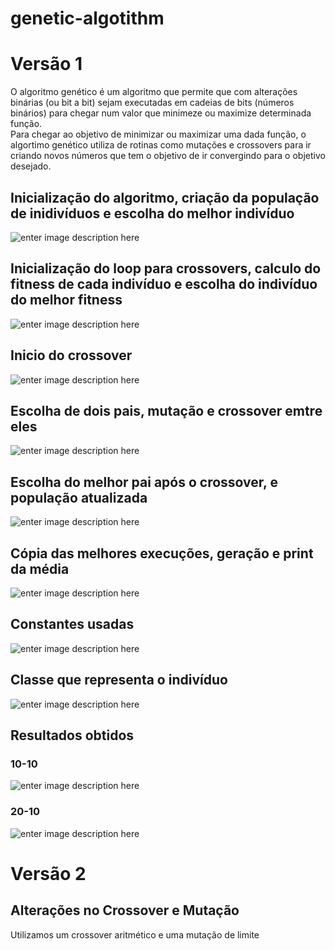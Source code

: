 # genetic-algotithm

# Versão 1

O algoritmo genético é um algoritmo que permite que com alterações binárias (ou bit a bit) sejam executadas em cadeias de bits (números binários) para chegar num valor que minimeze ou maximize determinada função.
<br>
Para chegar ao objetivo de minimizar ou maximizar uma dada função, o algortimo genético utiliza de rotinas como mutações e crossovers para ir criando novos números que tem o objetivo de ir convergindo para o objetivo desejado.

## Inicialização do algoritmo, criação da população de inidivíduos e escolha do melhor indivíduo
![enter image description here](https://github.com/edsonboldrini/genetic-algotithm/blob/master/code1.png?raw=true)

## Inicialização do loop para crossovers, calculo do fitness de cada indivíduo e escolha do indivíduo do melhor fitness
![enter image description here](https://github.com/edsonboldrini/genetic-algotithm/blob/master/code2.png?raw=true)

## Inicio do crossover
![enter image description here](https://github.com/edsonboldrini/genetic-algotithm/blob/master/code3.png?raw=true)

## Escolha de dois pais, mutação e crossover emtre eles
![enter image description here](https://github.com/edsonboldrini/genetic-algotithm/blob/master/code4.png?raw=true)

## Escolha do melhor pai após o crossover, e população atualizada
![enter image description here](https://github.com/edsonboldrini/genetic-algotithm/blob/master/code5.png?raw=true)

## Cópia das melhores execuções, geração e print da média
![enter image description here](https://github.com/edsonboldrini/genetic-algotithm/blob/master/code6.png?raw=true)

## Constantes usadas
![enter image description here](https://github.com/edsonboldrini/genetic-algotithm/blob/master/code7.png?raw=true)

## Classe que representa o indivíduo
![enter image description here](https://github.com/edsonboldrini/genetic-algotithm/blob/master/code8.png?raw=true)

## Resultados obtidos

### 10-10
![enter image description here](https://github.com/edsonboldrini/genetic-algotithm/blob/master/10-10.PNG?raw=true)

### 20-10
![enter image description here](https://github.com/edsonboldrini/genetic-algotithm/blob/master/20-10.PNG?raw=true)

# Versão 2

## Alterações no Crossover e Mutação

Utilizamos um crossover aritmético e uma mutação de limite
